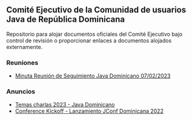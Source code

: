## Comité Ejecutivo de la Comunidad de usuarios Java de República Dominicana
Repositorio para alojar documentos oficiales del Comité Ejecutivo bajo control de revisión o proporcionar enlaces a documentos alojados externamente.


### Reuniones
* [Minuta Reunión de Seguimiento Java Dominicano 07/02/2023](https://docs.google.com/document/d/1PZQiATTHAAnCOzfG5QSnhEYea0ybZANp_-iX88hIFJI/edit?usp=sharing)


### Anuncios
* [Temas charlas 2023 - Java Dominicano](https://telegra.ph/Temas-charlas-2023---Java-Dominicano-02-01)
* [Conference Kickoff - Lanzamiento JConf Dominicana 2022](https://telegra.ph/Conference-Kickoff---Lanzamiento-JConf-Dominicana-2022-05-27)
